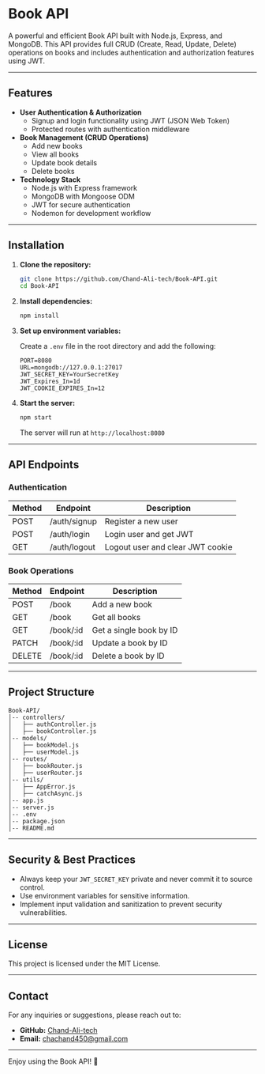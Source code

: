 # Book API

A powerful and efficient Book API built with Node.js, Express, and MongoDB. This API provides full CRUD (Create, Read, Update, Delete) operations on books and includes authentication and authorization features using JWT.

---

## Features

- **User Authentication & Authorization**  
  - Signup and login functionality using JWT (JSON Web Token)
  - Protected routes with authentication middleware
- **Book Management (CRUD Operations)**  
  - Add new books
  - View all books
  - Update book details
  - Delete books
- **Technology Stack**  
  - Node.js with Express framework
  - MongoDB with Mongoose ODM
  - JWT for secure authentication
  - Nodemon for development workflow

---

## Installation

1. **Clone the repository:**

   ```bash
   git clone https://github.com/Chand-Ali-tech/Book-API.git
   cd Book-API
   ```

2. **Install dependencies:**

   ```bash
   npm install
   ```

3. **Set up environment variables:**

   Create a `.env` file in the root directory and add the following:

   ```env
   PORT=8080
   URL=mongodb://127.0.0.1:27017
   JWT_SECRET_KEY=YourSecretKey
   JWT_Expires_In=1d
   JWT_COOKIE_EXPIRES_In=12
   ```

4. **Start the server:**

   ```bash
   npm start
   ```

   The server will run at `http://localhost:8080`

---

## API Endpoints

### **Authentication**

| Method | Endpoint    | Description          |
|--------|------------|----------------------|
| POST   | /auth/signup | Register a new user  |
| POST   | /auth/login  | Login user and get JWT|
| GET    | /auth/logout | Logout user and clear JWT cookie |

### **Book Operations**

| Method | Endpoint   | Description                   |
|--------|------------|-------------------------------|
| POST   | /book       | Add a new book                |
| GET    | /book       | Get all books                 |
| GET    | /book/:id   | Get a single book by ID        |
| PATCH  | /book/:id   | Update a book by ID            |
| DELETE | /book/:id   | Delete a book by ID            |

---

## Project Structure

```
Book-API/
│-- controllers/
│   ├── authController.js
│   ├── bookController.js
│-- models/
│   ├── bookModel.js
│   ├── userModel.js
│-- routes/
│   ├── bookRouter.js
│   ├── userRouter.js
│-- utils/
│   ├── AppError.js
│   ├── catchAsync.js
│-- app.js
│-- server.js
│-- .env
│-- package.json
│-- README.md
```

---

## Security & Best Practices

- Always keep your `JWT_SECRET_KEY` private and never commit it to source control.
- Use environment variables for sensitive information.
- Implement input validation and sanitization to prevent security vulnerabilities.

---

## License

This project is licensed under the MIT License.

---

## Contact

For any inquiries or suggestions, please reach out to:

- **GitHub:** [Chand-Ali-tech](https://github.com/Chand-Ali-tech)
- **Email:** chachand450@gmail.com

---

Enjoy using the Book API! 🚀

